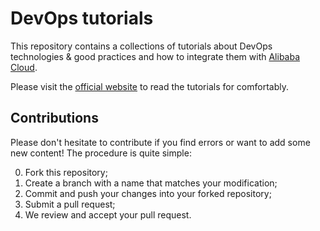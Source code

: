 # DevOps tutorials

This repository contains a collections of tutorials about DevOps technologies & good practices and how to integrate
them with [Alibaba Cloud](https://www.alibabacloud.com/).

Please visit the [official website](https://aliyun.github.io/devops-tutorials/) to read the tutorials for comfortably.

## Contributions
Please don't hesitate to contribute if you find errors or want to add some new content! The procedure is quite simple:

0. Fork this repository;
1. Create a branch with a name that matches your modification;
2. Commit and push your changes into your forked repository;
3. Submit a pull request;
4. We review and accept your pull request.
